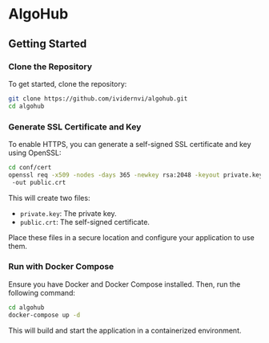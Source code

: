 # AlgoHub

## Getting Started

### Clone the Repository

To get started, clone the repository:

```bash
git clone https://github.com/ividernvi/algohub.git
cd algohub
```

### Generate SSL Certificate and Key

To enable HTTPS, you can generate a self-signed SSL certificate and key using OpenSSL:

```bash
cd conf/cert
openssl req -x509 -nodes -days 365 -newkey rsa:2048 -keyout private.key
 -out public.crt
```

This will create two files:

- `private.key`: The private key.
- `public.crt`: The self-signed certificate.

Place these files in a secure location and configure your application to use them.

### Run with Docker Compose

Ensure you have Docker and Docker Compose installed. Then, run the following command:

```bash
cd algohub
docker-compose up -d
```

This will build and start the application in a containerized environment.
